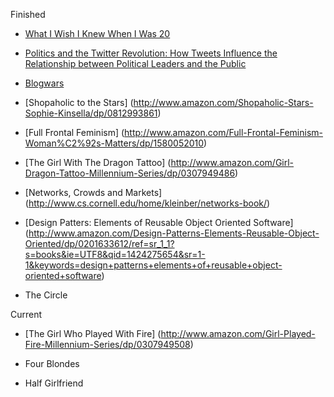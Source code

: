 Finished

- [What I Wish I Knew When I Was 20](http://www.amazon.com/What-Wish-Knew-When-Was/dp/0061735191)

- [Politics and the Twitter Revolution: How Tweets Influence the Relationship between Political Leaders and the Public](http://www.amazon.com/Politics-Twitter-Revolution-Relationship-Communication/dp/0739165011/ref=sr_1_1?ie=UTF8&qid=1421083837&sr=8-1&keywords=twitter+politics)

- [Blogwars](http://www.amazon.com/Blogwars-David-D-Perlmutter/dp/0195305574)

- [Shopaholic to the Stars] (http://www.amazon.com/Shopaholic-Stars-Sophie-Kinsella/dp/0812993861)

- [Full Frontal Feminism] (http://www.amazon.com/Full-Frontal-Feminism-Woman%C2%92s-Matters/dp/1580052010)

- [The Girl With The Dragon Tattoo] (http://www.amazon.com/Girl-Dragon-Tattoo-Millennium-Series/dp/0307949486)

- [Networks, Crowds and Markets] (http://www.cs.cornell.edu/home/kleinber/networks-book/)
 
- [Design Patters: Elements of Reusable Object Oriented Software] (http://www.amazon.com/Design-Patterns-Elements-Reusable-Object-Oriented/dp/0201633612/ref=sr_1_1?s=books&ie=UTF8&qid=1424275654&sr=1-1&keywords=design+patterns+elements+of+reusable+object-oriented+software)

- The Circle


Current

- [The Girl Who Played With Fire] (http://www.amazon.com/Girl-Played-Fire-Millennium-Series/dp/0307949508)

- Four Blondes

- Half Girlfriend
